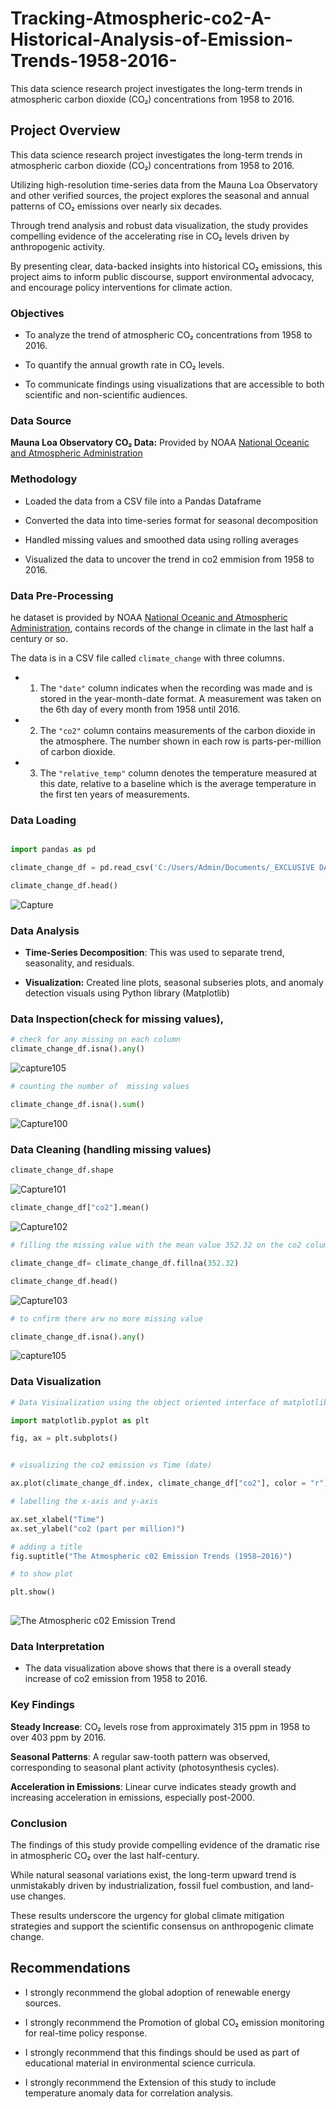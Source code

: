 # Tracking-Atmospheric-co2-A-Historical-Analysis-of-Emission-Trends-1958-2016-
This data science research project investigates the long-term trends in atmospheric carbon dioxide (CO₂) concentrations from 1958 to 2016.
## Project Overview
This data science research project investigates the long-term trends in atmospheric carbon dioxide (CO₂) concentrations from 1958 to 2016.

Utilizing high-resolution time-series data from the Mauna Loa Observatory and other verified sources, the project explores the seasonal and annual patterns of CO₂ emissions over nearly six decades.

Through trend analysis and robust data visualization, the study provides compelling evidence of the accelerating rise in CO₂ levels driven by anthropogenic activity.

By presenting clear, data-backed insights into historical CO₂ emissions, this project aims to inform public discourse, support environmental advocacy, and encourage policy interventions for climate action.
### Objectives
- To analyze the trend of atmospheric CO₂ concentrations from 1958 to 2016.

- To quantify the annual growth rate in CO₂ levels.

- To communicate findings using visualizations that are accessible to both scientific and non-scientific audiences.
### Data Source
**Mauna Loa Observatory CO₂ Data:** Provided by NOAA [National Oceanic and Atmospheric Administration](https://gml.noaa.gov/ccgg/trends/)
### Methodology
- Loaded the data from a CSV file into a Pandas Dataframe

- Converted the data into time-series format for seasonal decomposition

- Handled missing values and smoothed data using rolling averages

- Visualized the data to uncover the trend in co2 emmision from 1958 to 2016.

### Data Pre-Processing
he dataset is provided by NOAA [National Oceanic and Atmospheric Administration](https://gml.noaa.gov/ccgg/trends/),  contains records of the change in climate in the last half a century or so. 

The data is in a CSV file called `climate_change` with three columns. 

- 1. The `"date"` column indicates when the recording was made and is stored in the year-month-date format.
     A measurement was taken on the 6th day of every month from 1958 until 2016. 


- 2. The  `"co2"` column contains measurements of the carbon dioxide in the atmosphere.
     The number shown in each row is parts-per-million of carbon dioxide. 


- 3. The  `"relative_temp"` column denotes the temperature measured at this date, relative to a baseline which is the average        temperature in the first ten years of measurements. 
### Data Loading

~~~python

import pandas as pd 

climate_change_df = pd.read_csv('C:/Users/Admin/Documents/_EXCLUSIVE DATA SCIENCE BOOT CAMP_STUDENT FOLDER/_DATASET/climate_change.csv', parse_dates = ["date"], index_col =[ "date"])

climate_change_df.head()

~~~
![Capture](https://github.com/user-attachments/assets/48f3a860-cde8-4a6f-b423-fab78b8eabd6)

###  Data Analysis
- **Time-Series Decomposition**: This was used to separate trend, seasonality, and residuals.

- **Visualization:** Created line plots,  seasonal subseries plots, and anomaly detection visuals using Python library (Matplotlib)
###  Data Inspection(check for missing values),  
~~~python
# check for any missing on each column
climate_change_df.isna().any()

~~~
![capture105](https://github.com/user-attachments/assets/4d0c91ba-f5b6-46c4-af4a-9254a067a9cb)


~~~python
# counting the number of  missing values

climate_change_df.isna().sum()
~~~
![Capture100](https://github.com/user-attachments/assets/174d5227-eb89-44d3-aba7-29026fff3e54)


### Data Cleaning (handling missing values) 
~~~python
climate_change_df.shape
~~~

![Capture101](https://github.com/user-attachments/assets/bd7fc59b-828f-4a7a-ab57-d0ec6be51bb5)

~~~python
climate_change_df["co2"].mean() 
~~~

![Capture102](https://github.com/user-attachments/assets/1a1a1546-6882-496b-8606-4b12b4542288)


~~~python
# filling the missing value with the mean value 352.32 on the co2 column

climate_change_df= climate_change_df.fillna(352.32)

climate_change_df.head()
~~~

![Capture103](https://github.com/user-attachments/assets/b7707cc0-91bb-42a0-b993-986924a38e5f)

~~~python
# to cnfirm there arw no more missing value

climate_change_df.isna().any()
~~~
![capture105](https://github.com/user-attachments/assets/c85fd3cd-5366-4a3e-8e15-11da7d62367f)


### Data Visualization

~~~python
# Data Visiualization using the object oriented interface of matplotlib

import matplotlib.pyplot as plt

fig, ax = plt.subplots()


# visualizing the co2 emission vs Time (date)

ax.plot(climate_change_df.index, climate_change_df["co2"], color = "r")

# labelling the x-axis and y-axis

ax.set_xlabel("Time")
ax.set_ylabel("co2 (part per million)")

# adding a title
fig.suptitle("The Atmospheric c02 Emission Trends (1958–2016)")

# to show plot

plt.show()              
           
~~~
![The Atmospheric c02 Emission Trend](https://github.com/user-attachments/assets/5db6f9a9-d6df-4294-92cf-d03aa1b19674)

###  Data Interpretation
- The data visualization above shows that there is a overall steady increase of co2 emission from 1958 to 2016.
### Key Findings  

**Steady Increase**: CO₂ levels rose from approximately 315 ppm in 1958 to over 403 ppm by 2016.

**Seasonal Patterns**: A regular saw-tooth pattern was observed, corresponding to seasonal plant activity (photosynthesis cycles).

**Acceleration in Emissions**: Linear curve indicates steady growth and increasing acceleration in emissions, especially post-2000.

### Conclusion
The findings of this study provide compelling evidence of the dramatic rise in atmospheric CO₂ over the last half-century.

While natural seasonal variations exist, the long-term upward trend is unmistakably driven by industrialization, fossil fuel combustion, and land-use changes. 

These results underscore the urgency for global climate mitigation strategies and support the scientific consensus on anthropogenic climate change.

## Recommendations
- I strongly reconmmend  the global adoption of renewable energy sources.

- I strongly reconmmend the Promotion of  global CO₂ emission monitoring for real-time policy response.

- I strongly reconmmend that this  findings should be used as part of educational material in environmental science curricula.

- I strongly reconmmend the Extension of this  study to include temperature anomaly data for correlation analysis.
